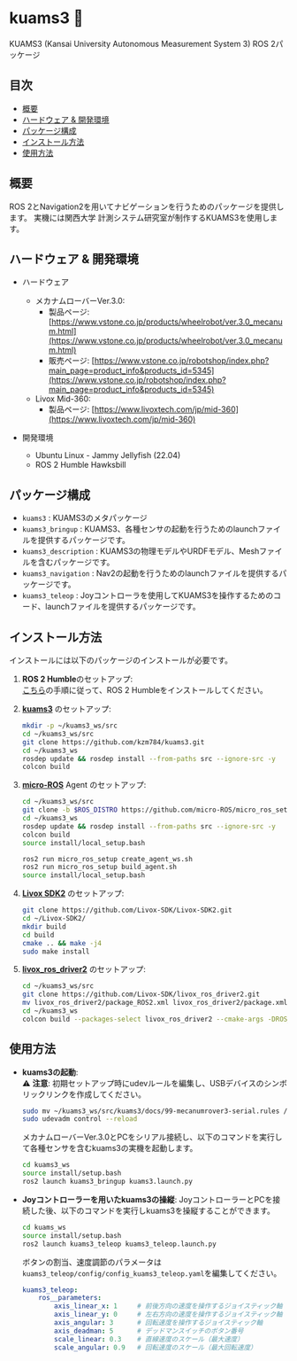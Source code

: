 # kuams3 🤖

KUAMS3 (Kansai University Autonomous Measurement System 3) ROS 2パッケージ

## 目次
<!-- TOC -->

- [概要](#概要)
- [ハードウェア & 開発環境](#ハードウェア--開発環境)
- [パッケージ構成](#パッケージ構成)
- [インストール方法](#インストール方法)
- [使用方法](#使用方法)

<!-- /TOC -->

## 概要
ROS 2とNavigation2を用いてナビゲーションを行うためのパッケージを提供します。
実機には関西大学 計測システム研究室が制作するKUAMS3を使用します。

## ハードウェア & 開発環境
- ハードウェア
    - メカナムローバーVer.3.0:
        - 製品ページ: [https://www.vstone.co.jp/products/wheelrobot/ver.3.0_mecanum.html](https://www.vstone.co.jp/products/wheelrobot/ver.3.0_mecanum.html)
        - 販売ページ: [https://www.vstone.co.jp/robotshop/index.php?main_page=product_info&products_id=5345](https://www.vstone.co.jp/robotshop/index.php?main_page=product_info&products_id=5345)
    - Livox Mid-360:
        - 製品ページ: [https://www.livoxtech.com/jp/mid-360](https://www.livoxtech.com/jp/mid-360)

- 開発環境
    - Ubuntu Linux - Jammy Jellyfish (22.04)
    - ROS 2 Humble Hawksbill

## パッケージ構成
- `kuams3` : KUAMS3のメタパッケージ
- `kuams3_bringup` : KUAMS3、各種センサの起動を行うためのlaunchファイルを提供するパッケージです。
- `kuams3_description` : KUAMS3の物理モデルやURDFモデル、Meshファイルを含むパッケージです。
- `kuams3_navigation` : Nav2の起動を行うためのlaunchファイルを提供するパッケージです。
- `kuams3_teleop` : Joyコントローラを使用してKUAMS3を操作するためのコード、launchファイルを提供するパッケージです。

## インストール方法  
インストールには以下のパッケージのインストールが必要です。  
1. **ROS 2 Humble**のセットアップ:  
   [こちら](https://docs.ros.org/en/humble/Installation.html)の手順に従って、ROS 2 Humbleをインストールしてください。

2. [**kuams3**](https://github.com/kzm784/kuams3) のセットアップ:
   ```bash
   mkdir -p ~/kuams3_ws/src
   cd ~/kuams3_ws/src
   git clone https://github.com/kzm784/kuams3.git
   cd ~/kuams3_ws
   rosdep update && rosdep install --from-paths src --ignore-src -y
   colcon build
    ```

3. [**micro-ROS**](https://micro.ros.org/) Agent のセットアップ:
   ```bash
   cd ~/kuams3_ws/src
   git clone -b $ROS_DISTRO https://github.com/micro-ROS/micro_ros_setup.git
   cd ~/kuams3_ws
   rosdep update && rosdep install --from-paths src --ignore-src -y
   colcon build
   source install/local_setup.bash

   ros2 run micro_ros_setup create_agent_ws.sh
   ros2 run micro_ros_setup build_agent.sh
   source install/local_setup.bash
    ```
5. [**Livox SDK2**](https://github.com/Livox-SDK/Livox-SDK2.git) のセットアップ:
   ```bash
   git clone https://github.com/Livox-SDK/Livox-SDK2.git
   cd ~/Livox-SDK2/
   mkdir build
   cd build
   cmake .. && make -j4
   sudo make install
   ```

4. [**livox_ros_driver2**](https://github.com/Livox-SDK/livox_ros_driver2) のセットアップ:
   ```bash
   cd ~/kuams3_ws/src
   git clone https://github.com/Livox-SDK/livox_ros_driver2.git
   mv livox_ros_driver2/package_ROS2.xml livox_ros_driver2/package.xml
   cd ~/kuams3_ws
   colcon build --packages-select livox_ros_driver2 --cmake-args -DROS_EDITION="ROS2" -DHUMBLE_ROS="humble" --symlink-install
    ```
## 使用方法
- **kuams3の起動**:    
    ⚠️ **注意**: 初期セットアップ時にudevルールを編集し、USBデバイスのシンボリックリンクを作成してください。
    ```bash
    sudo mv ~/kuams3_ws/src/kuams3/docs/99-mecanumrover3-serial.rules /etc/udev/rules.d/
    sudo udevadm control --reload
    ```
    メカナムローバーVer.3.0とPCをシリアル接続し、以下のコマンドを実行して各種センサを含むkuams3の実機を起動します。
    ```bash
    cd kuams3_ws
    source install/setup.bash
    ros2 launch kuams3_bringup kuams3.launch.py
    ```

- **Joyコントローラーを用いたkuams3の操縦**:
    JoyコントローラーとPCを接続した後、以下のコマンドを実行しkuams3を操縦することができます。
    ```bash
    cd kuams_ws
    source install/setup.bash
    ros2 launch kuams3_teleop kuams3_teleop.launch.py
    ```
    ボタンの割当、速度調節のパラメータは`kuams3_teleop/config/config_kuams3_teleop.yaml`を編集してください。
    ```yaml
    kuams3_teleop:
        ros__parameters:
            axis_linear_x: 1     # 前後方向の速度を操作するジョイスティック軸
            axis_linear_y: 0     # 左右方向の速度を操作するジョイスティック軸
            axis_angular: 3      # 回転速度を操作するジョイスティック軸
            axis_deadman: 5      # デッドマンスイッチのボタン番号
            scale_linear: 0.3    # 直線速度のスケール（最大速度）
            scale_angular: 0.9   # 回転速度のスケール（最大回転速度）
    ```


